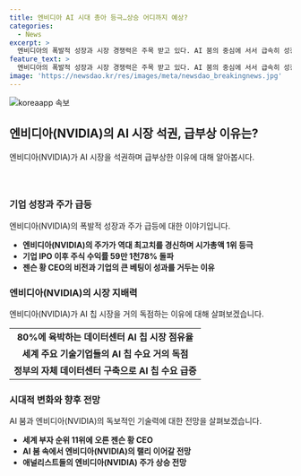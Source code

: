 ```yaml
---
title: 엔비디아 AI 시대 총아 등극…상승 어디까지 예상?
categories:
  - News
excerpt: >
  엔비디아의 폭발적 성장과 시장 경쟁력은 주목 받고 있다. AI 붐의 중심에 서서 급속히 성장하며 역사적인 기록을 새로 쓰고 있는 엔비디아는 GPU 기술을 통해 시장을 석권하고 있다. 최근 AI 칩 수요 급증과 함께 엔비디아는 세계에서 가장 가치 있는 기업으로 선정되었으며, 주가 상승과 함께 CEO의 순자산 또한 급증하고 있다. 또한 엔비디아는 AI 붐의 핵심 기업으로 꼽히면서 랠리가 계속될 것으로 예상되고 있으며, 전 세계적으로 많은 투자자들의 관심을 끌고 있다.
feature_text: >
  엔비디아의 폭발적 성장과 시장 경쟁력은 주목 받고 있다. AI 붐의 중심에 서서 급속히 성장하며 역사적인 기록을 새로 쓰고 있는 엔비디아는 GPU 기술을 통해 시장을 석권하고 있다. 최근 AI 칩 수요 급증과 함께 엔비디아는 세계에서 가장 가치 있는 기업으로 선정되었으며, 주가 상승과 함께 CEO의 순자산 또한 급증하고 있다. 또한 엔비디아는 AI 붐의 핵심 기업으로 꼽히면서 랠리가 계속될 것으로 예상되고 있으며, 전 세계적으로 많은 투자자들의 관심을 끌고 있다.
image: 'https://newsdao.kr/res/images/meta/newsdao_breakingnews.jpg'
---
```


<p><img src="https://newsdao.kr/res/images/meta/newsdao_breakingnews.jpg" alt="koreaapp 속보" /></p>

<h2 data-ke-size="size26">엔비디아(NVIDIA)의 AI 시장 석권, 급부상 이유는?</h2>

<p data-ke-size="size16">엔비디아(NVIDIA)가 AI 시장을 석권하며 급부상한 이유에 대해 알아봅시다.</p>

<h3></h3>

<p data-ke-size="size16">&nbsp;</p>

<h3>기업 성장과 주가 급등</h3>

<p data-ke-size="size16">엔비디아(NVIDIA)의 폭발적 성장과 주가 급등에 대한 이야기입니다.</p>

<ul>
  <li><b>엔비디아(NVIDIA)의 주가가 역대 최고치를 경신하며 시가총액 1위 등극</b></li>
  <li><b>기업 IPO 이후 주식 수익률 59만 1천78% 돌파</b></li>
  <li><b>젠슨 황 CEO의 비전과 기업의 큰 베팅이 성과를 거두는 이유</b></li>
</ul>

<h3>엔비디아(NVIDIA)의 시장 지배력</h3>

<p data-ke-size="size16">엔비디아(NVIDIA)가 AI 칩 시장을 거의 독점하는 이유에 대해 살펴보겠습니다.</p>

<table>
  <tr>
    <td style="text-align: center; height: 17px;"><b>80%에 육박하는 데이터센터 AI 칩 시장 점유율</b></td>
  </tr>
  <tr>
    <td style="text-align: center; height: 17px;"><b>세계 주요 기술기업들의 AI 칩 수요 거의 독점</b></td>
  </tr>
  <tr>
    <td style="text-align: center; height: 17px;"><b>정부의 자체 데이터센터 구축으로 AI 칩 수요 급증</b></td>
  </tr>
</table>

<h3>시대적 변화와 향후 전망</h3>

<p data-ke-size="size16">AI 붐과 엔비디아(NVIDIA)의 독보적인 기술력에 대한 전망을 살펴보겠습니다.</p>

<ul>
  <li><b>세계 부자 순위 11위에 오른 젠슨 황 CEO</b></li>
  <li><b>AI 붐 속에서 엔비디아(NVIDIA)의 랠리 이어갈 전망</b></li>
  <li><b>애널리스트들의 엔비디아(NVIDIA) 주가 상승 전망</b></li>
</ul>

<h3></h3>

<p data-ke-size="size16">&nbsp;</p>

